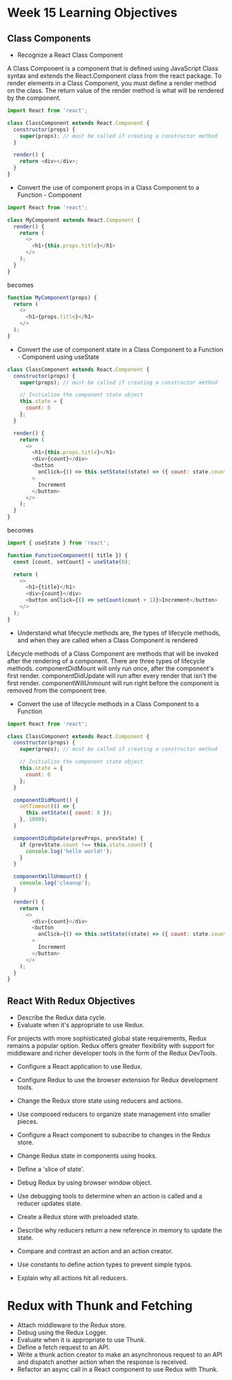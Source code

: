 # Week 15 Learning Objectives

## Class Components

- Recognize a React Class Component

A Class Component is a component that is defined using JavaScript Class syntax and extends the React.Component class from the react package.
To render elements in a Class Component, you must define a render method on the class. The return value of the render method is what will be rendered by the component.

```js
import React from 'react';

class ClassComponent extends React.Component {
  constructor(props) {
    super(props); // must be called if creating a constructor method
  }

  render() {
    return <div></div>;
  }
}
```

- Convert the use of component props in a Class Component to a Function - Component

```js
import React from 'react';

class MyComponent extends React.Component {
  render() {
    return (
      <>
        <h1>{this.props.title}</h1>
      </>
    );
  }
}
```

becomes

```js
function MyComponent(props) {
  return (
    <>
      <h1>{props.title}</h1>
    </>
  );
}
```

- Convert the use of component state in a Class Component to a Function - Component using useState

```js
class ClassComponent extends React.Component {
  constructor(props) {
    super(props); // must be called if creating a constructor method

    // Initialize the component state object
    this.state = {
      count: 0
    };
  }

  render() {
    return (
      <>
        <h1>{this.props.title}</h1>
        <div>{count}</div>
        <button
          onClick={() => this.setState((state) => ({ count: state.count + 1 }))}
        >
          Increment
        </button>
      </>
    );
  }
}
```

becomes

```js
import { useState } from 'react';

function FunctionComponent({ title }) {
  const [count, setCount] = useState(0);

  return (
    <>
      <h1>{title}</h1>
      <div>{count}</div>
      <button onClick={() => setCount(count + 1)}>Increment</button>
    </>
  );
}
```

- Understand what lifecycle methods are, the types of lifecycle methods, and when they are called when a Class Component is rendered

Lifecycle methods of a Class Component are methods that will be invoked after the rendering of a component. There are three types of lifecycle methods. componentDidMount will only run once, after the component's first render. componentDidUpdate will run after every render that isn't the first render. componentWillUnmount will run right before the component is removed from the component tree.

- Convert the use of lifecycle methods in a Class Component to a Function

```js
import React from 'react';

class ClassComponent extends React.Component {
  constructor(props) {
    super(props); // must be called if creating a constructor method

    // Initialize the component state object
    this.state = {
      count: 0
    };
  }

  componentDidMount() {
    setTimeout(() => {
      this.setState({ count: 0 });
    }, 1000);
  }

  componentDidUpdate(prevProps, prevState) {
    if (prevState.count !== this.state.count) {
      console.log('hello world!');
    }
  }

  componentWillUnmount() {
    console.log('cleanup');
  }

  render() {
    return (
      <>
        <div>{count}</div>
        <button
          onClick={() => this.setState((state) => ({ count: state.count + 1 }))}
        >
          Increment
        </button>
      </>
    );
  }
}
```

## React With Redux Objectives

- Describe the Redux data cycle.
- Evaluate when it's appropriate to use Redux.

For projects with more sophisticated global state requirements, Redux remains a popular option. Redux offers greater flexibility with support for middleware and richer developer tools in the form of the Redux DevTools.

- Configure a React application to use Redux.

- Configure Redux to use the browser extension for Redux development tools.
- Change the Redux store state using reducers and actions.
- Use composed reducers to organize state management into smaller pieces.
- Configure a React component to subscribe to changes in the Redux store.
- Change Redux state in components using hooks.
- Define a 'slice of state'.
- Debug Redux by using browser window object.
- Use debugging tools to determine when an action is called and a reducer updates state.
- Create a Redux store with preloaded state.
- Describe why reducers return a new reference in memory to update the state.
- Compare and contrast an action and an action creator.
- Use constants to define action types to prevent simple typos.
- Explain why all actions hit all reducers.

# Redux with Thunk and Fetching

- Attach middleware to the Redux store.
- Debug using the Redux Logger.
- Evaluate when it is appropriate to use Thunk.
- Define a fetch request to an API.
- Write a thunk action creator to make an asynchronous request to an API and dispatch another action when the response is received.
- Refactor an async call in a React component to use Redux with Thunk.
